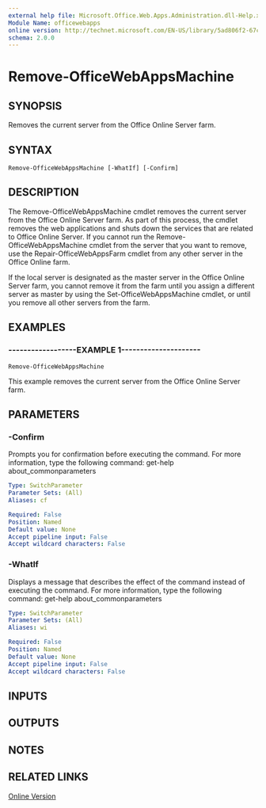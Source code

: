 ```yaml
---
external help file: Microsoft.Office.Web.Apps.Administration.dll-Help.xml
Module Name: officewebapps
online version: http://technet.microsoft.com/EN-US/library/5ad806f2-67c6-41ed-a708-69db800f492a(Office.15).aspx
schema: 2.0.0
---
```


# Remove-OfficeWebAppsMachine

## SYNOPSIS
Removes the current server from the Office Online Server farm.

## SYNTAX

```
Remove-OfficeWebAppsMachine [-WhatIf] [-Confirm]
```

## DESCRIPTION
The Remove-OfficeWebAppsMachine cmdlet removes the current server from the Office Online Server farm.
As part of this process, the cmdlet removes the web applications and shuts down the services that are related to Office Online Server.
If you cannot run the Remove-OfficeWebAppsMachine cmdlet from the server that you want to remove, use the Repair-OfficeWebAppsFarm cmdlet from any other server in the Office Online farm.

If the local server is designated as the master server in the Office Online Server farm, you cannot remove it from the farm until you assign a different server as master by using the Set-OfficeWebAppsMachine cmdlet, or until you remove all other servers from the farm.

## EXAMPLES

### ------------------EXAMPLE 1---------------------
```
Remove-OfficeWebAppsMachine
```

This example removes the current server from the Office Online Server farm.

## PARAMETERS

### -Confirm
Prompts you for confirmation before executing the command.
For more information, type the following command: get-help about_commonparameters

```yaml
Type: SwitchParameter
Parameter Sets: (All)
Aliases: cf

Required: False
Position: Named
Default value: None
Accept pipeline input: False
Accept wildcard characters: False
```

### -WhatIf
Displays a message that describes the effect of the command instead of executing the command.
For more information, type the following command: get-help about_commonparameters

```yaml
Type: SwitchParameter
Parameter Sets: (All)
Aliases: wi

Required: False
Position: Named
Default value: None
Accept pipeline input: False
Accept wildcard characters: False
```

## INPUTS

## OUTPUTS

## NOTES

## RELATED LINKS

[Online Version](http://technet.microsoft.com/EN-US/library/5ad806f2-67c6-41ed-a708-69db800f492a(Office.15).aspx)

